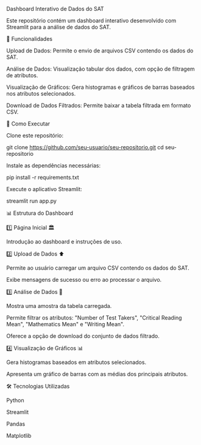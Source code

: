 Dashboard Interativo de Dados do SAT

Este repositório contém um dashboard interativo desenvolvido com Streamlit para a análise de dados do SAT.

📌 Funcionalidades

Upload de Dados: Permite o envio de arquivos CSV contendo os dados do SAT.

Análise de Dados: Visualização tabular dos dados, com opção de filtragem de atributos.

Visualização de Gráficos: Gera histogramas e gráficos de barras baseados nos atributos selecionados.

Download de Dados Filtrados: Permite baixar a tabela filtrada em formato CSV.

🚀 Como Executar

Clone este repositório:

git clone https://github.com/seu-usuario/seu-repositorio.git
cd seu-repositorio

Instale as dependências necessárias:

pip install -r requirements.txt

Execute o aplicativo Streamlit:

streamlit run app.py

📊 Estrutura do Dashboard

1️⃣ Página Inicial 🏛️

Introdução ao dashboard e instruções de uso.

2️⃣ Upload de Dados ⬆️

Permite ao usuário carregar um arquivo CSV contendo os dados do SAT.

Exibe mensagens de sucesso ou erro ao processar o arquivo.

3️⃣ Análise de Dados 🔎

Mostra uma amostra da tabela carregada.

Permite filtrar os atributos: "Number of Test Takers", "Critical Reading Mean", "Mathematics Mean" e "Writing Mean".

Oferece a opção de download do conjunto de dados filtrado.

4️⃣ Visualização de Gráficos 📊

Gera histogramas baseados em atributos selecionados.

Apresenta um gráfico de barras com as médias dos principais atributos.

🛠️ Tecnologias Utilizadas

Python

Streamlit

Pandas

Matplotlib